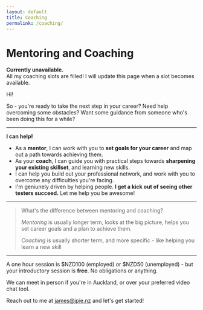 ```yaml
---
layout: default
title: Coaching
permalink: /coaching/
---
```


# Mentoring and Coaching


<div class="alert"><b>Currently unavailable.</b><br/>
All my coaching slots are filled! I will update this page when a slot becomes available.</div>

Hi!

So - you're ready to take the next step in your career? Need help overcoming some obstacles? Want some guidance from someone who's been doing this for a while?

<hr/>

**I can help!**
<ul class="listWithVisibleBullets">

<li>As a <b>mentor</b>, I can work with you to <b>set goals for your career</b> and map out a path towards achieving them.</li>

<li>As your <b>coach</b>, I can guide you with practical steps towards <b>sharpening your existing skillset</b>, and learning new skills.</li>

<li>I can help you build out your professional network, and work with you to overcome any difficulties you're facing.</li>

<li>I'm geniunely driven by helping people. <b>I get a kick out of seeing other testers succeed.</b> Let me help you be awesome!</li>
</ul>
<hr/>

> What's the difference between mentoring and coaching? 
> 
> *Mentoring* is usually longer term, looks at the big picture, helps you set career goals and a plan to achieve them.
> 
> *Coaching* is usually shorter term, and more specific - like helping you learn a new skill

<hr/>

A one hour session is \$NZD100 (employed) or \$NZD50 (unemployed) - but your introductory session is **free**. No obligations or anything.

We can meet in person if you're in Auckland, or over your preferred video chat tool.

Reach out to me at <a href="mailto:james@jpie.nz">james@jpie.nz</a> and let's get started!